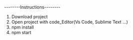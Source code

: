 --------Instructions--------

1. Download project
2. Open project with code_Editor(Vs Code, Sublime Text ...)
3. npm install
4. npm start
